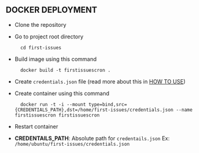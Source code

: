 ## DOCKER DEPLOYMENT

- Clone the repository
- Go to project root directory 
  ```
    cd first-issues
  ```
- Build image using this command
  ```
    docker build -t firstissuescron .
  ```
- Create `credentials.json` file (read more about this in [HOW TO USE](HOW_TO_USE.md))
- Create container using this command
  ```
    docker run -t -i --mount type=bind,src={CREDENTIALS_PATH},dst=/home/first-issues/credentials.json --name firstissuescron firstissuescron
  ```
- Restart container

- <b>CREDENTAILS_PATH</b>: Absolute path for `credentails.json`
Ex: `/home/ubuntu/first-issues/credentials.json`

